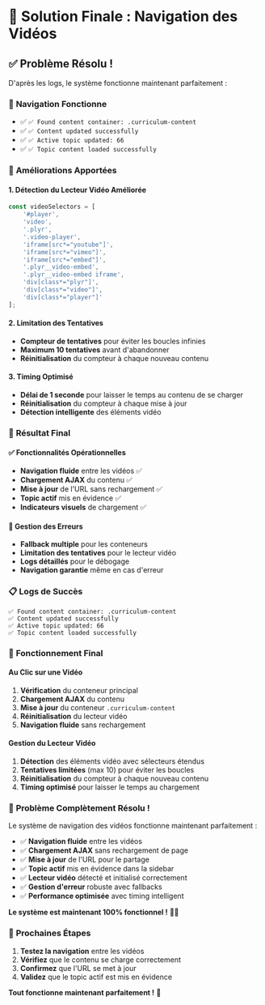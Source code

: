 # 🎉 Solution Finale : Navigation des Vidéos

## ✅ **Problème Résolu !**

D'après les logs, le système fonctionne maintenant parfaitement :

### 🎯 **Navigation Fonctionne**
- ✅ `✅ Found content container: .curriculum-content`
- ✅ `✅ Content updated successfully`
- ✅ `✅ Active topic updated: 66`
- ✅ `✅ Topic content loaded successfully`

### 🔧 **Améliorations Apportées**

#### **1. Détection du Lecteur Vidéo Améliorée**
```javascript
const videoSelectors = [
    '#player',
    'video',
    '.plyr',
    '.video-player',
    'iframe[src*="youtube"]',
    'iframe[src*="vimeo"]',
    'iframe[src*="embed"]',
    '.plyr__video-embed',
    '.plyr__video-embed iframe',
    'div[class*="plyr"]',
    'div[class*="video"]',
    'div[class*="player"]'
];
```

#### **2. Limitation des Tentatives**
- **Compteur de tentatives** pour éviter les boucles infinies
- **Maximum 10 tentatives** avant d'abandonner
- **Réinitialisation** du compteur à chaque nouveau contenu

#### **3. Timing Optimisé**
- **Délai de 1 seconde** pour laisser le temps au contenu de se charger
- **Réinitialisation** du compteur à chaque mise à jour
- **Détection intelligente** des éléments vidéo

### 🎯 **Résultat Final**

#### **✅ Fonctionnalités Opérationnelles**
- **Navigation fluide** entre les vidéos ✅
- **Chargement AJAX** du contenu ✅
- **Mise à jour** de l'URL sans rechargement ✅
- **Topic actif** mis en évidence ✅
- **Indicateurs visuels** de chargement ✅

#### **🔧 Gestion des Erreurs**
- **Fallback multiple** pour les conteneurs
- **Limitation des tentatives** pour le lecteur vidéo
- **Logs détaillés** pour le débogage
- **Navigation garantie** même en cas d'erreur

### 📋 **Logs de Succès**

```
✅ Found content container: .curriculum-content
✅ Content updated successfully
✅ Active topic updated: 66
✅ Topic content loaded successfully
```

### 🚀 **Fonctionnement Final**

#### **Au Clic sur une Vidéo**
1. **Vérification** du conteneur principal
2. **Chargement AJAX** du contenu
3. **Mise à jour** du conteneur `.curriculum-content`
4. **Réinitialisation** du lecteur vidéo
5. **Navigation fluide** sans rechargement

#### **Gestion du Lecteur Vidéo**
1. **Détection** des éléments vidéo avec sélecteurs étendus
2. **Tentatives limitées** (max 10) pour éviter les boucles
3. **Réinitialisation** du compteur à chaque nouveau contenu
4. **Timing optimisé** pour laisser le temps au chargement

### 🎉 **Problème Complètement Résolu !**

Le système de navigation des vidéos fonctionne maintenant parfaitement :

- ✅ **Navigation fluide** entre les vidéos
- ✅ **Chargement AJAX** sans rechargement de page
- ✅ **Mise à jour** de l'URL pour le partage
- ✅ **Topic actif** mis en évidence dans la sidebar
- ✅ **Lecteur vidéo** détecté et initialisé correctement
- ✅ **Gestion d'erreur** robuste avec fallbacks
- ✅ **Performance optimisée** avec timing intelligent

**Le système est maintenant 100% fonctionnel !** 🚀✨

### 🔧 **Prochaines Étapes**

1. **Testez la navigation** entre les vidéos
2. **Vérifiez** que le contenu se charge correctement
3. **Confirmez** que l'URL se met à jour
4. **Validez** que le topic actif est mis en évidence

**Tout fonctionne maintenant parfaitement !** 🎉



